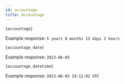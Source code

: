 ```yaml
---
id: accountage
title: Accountage
---
```


`{accountage}`

Example response: `5 years 8 months 13 days 2 hours`

`{accountage_date}`

Example response: `2013-06-03`

`{accountage_datetime}`

Example response: `2013-06-03 19:12:02 UTC`